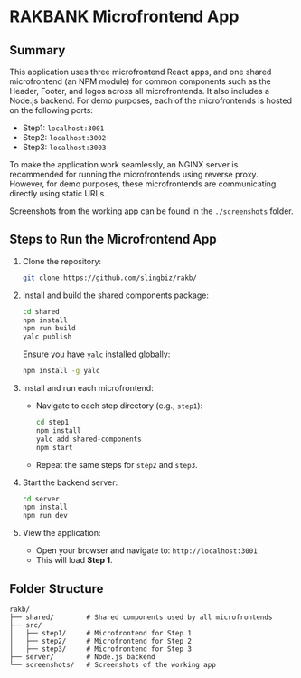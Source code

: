 # RAKBANK Microfrontend App

## Summary
This application uses three microfrontend React apps, and one shared microfrontend (an NPM module) for common components such as the Header, Footer, and logos across all microfrontends. It also includes a Node.js backend. For demo purposes, each of the microfrontends is hosted on the following ports:
- Step1: `localhost:3001`
- Step2: `localhost:3002`
- Step3: `localhost:3003`

To make the application work seamlessly, an NGINX server is recommended for running the microfrontends using reverse proxy. However, for demo purposes, these microfrontends are communicating directly using static URLs.

Screenshots from the working app can be found in the `./screenshots` folder.

## Steps to Run the Microfrontend App
1. Clone the repository:
    ```bash
    git clone https://github.com/slingbiz/rakb/
    ```

2. Install and build the shared components package:
    ```bash
    cd shared
    npm install
    npm run build
    yalc publish
    ```

    Ensure you have `yalc` installed globally:
    ```bash
    npm install -g yalc
    ```

3. Install and run each microfrontend:
    - Navigate to each step directory (e.g., `step1`):
        ```bash
        cd step1
        npm install
        yalc add shared-components
        npm start
        ```
    - Repeat the same steps for `step2` and `step3`.

4. Start the backend server:
    ```bash
    cd server
    npm install
    npm run dev
    ```

5. View the application:
    - Open your browser and navigate to: `http://localhost:3001`
    - This will load **Step 1**.

## Folder Structure
```plaintext
rakb/
├── shared/        # Shared components used by all microfrontends
├── src/
│   ├── step1/     # Microfrontend for Step 1
│   ├── step2/     # Microfrontend for Step 2
│   ├── step3/     # Microfrontend for Step 3
├── server/        # Node.js backend
└── screenshots/   # Screenshots of the working app
